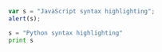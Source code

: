 ```javascript
var s = "JavaScript syntax highlighting";
alert(s);
```
 
```python
s = "Python syntax highlighting"
print s
```